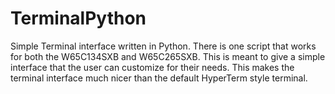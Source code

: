 TerminalPython
==============

Simple Terminal interface written in Python. There is one script that works for both the W65C134SXB and W65C265SXB. This is meant to give a simple interface that the user can customize for their needs. This makes the terminal interface much nicer than the default HyperTerm style terminal.

